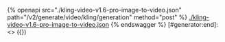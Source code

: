 [#generator:start]: <> ({ "template": "openapi" })
{% openapi src="./kling-video-v1.6-pro-image-to-video.json" path="/v2/generate/video/kling/generation" method="post" %}
[./kling-video-v1.6-pro-image-to-video.json](./kling-video-v1.6-pro-image-to-video.json)
{% endswagger %}
[#generator:end]: <> ({})